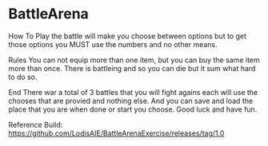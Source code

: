 # BattleArena

How To Play
the battle will make you choose between options but to get those options you MUST use the numbers and no other means.


Rules
You can not equip more than one item, but you can buy the same item more than once.
There is battleing and so you can die but it sum what hard to do so.

End
There war a total of 3 battles that you will fight agains each will use the chooses that are provied and nothing else.
And you can save and load the place that you are when done or start you choose.
Good luck and have fun.



Reference Build:
https://github.com/LodisAIE/BattleArenaExercise/releases/tag/1.0

